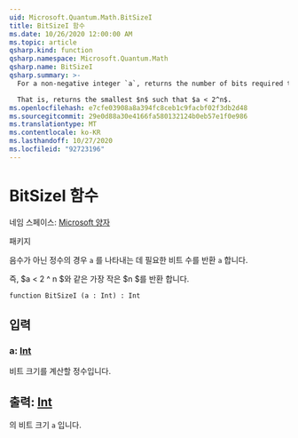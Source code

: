 ```yaml
---
uid: Microsoft.Quantum.Math.BitSizeI
title: BitSizeI 함수
ms.date: 10/26/2020 12:00:00 AM
ms.topic: article
qsharp.kind: function
qsharp.namespace: Microsoft.Quantum.Math
qsharp.name: BitSizeI
qsharp.summary: >-
  For a non-negative integer `a`, returns the number of bits required to represent `a`.

  That is, returns the smallest $n$ such that $a < 2^n$.
ms.openlocfilehash: e7cfe03908a8a394fc8ceb1c9facbf02f3db2d48
ms.sourcegitcommit: 29e0d88a30e4166fa580132124b0eb57e1f0e986
ms.translationtype: MT
ms.contentlocale: ko-KR
ms.lasthandoff: 10/27/2020
ms.locfileid: "92723196"
---
```

# <a name="bitsizei-function"></a>BitSizeI 함수

네임 스페이스: [Microsoft 양자](xref:Microsoft.Quantum.Math)

패키지 [](https://nuget.org/packages/)


음수가 아닌 정수의 경우 `a` 를 나타내는 데 필요한 비트 수를 반환 `a` 합니다.

즉, $a < 2 ^ n $와 같은 가장 작은 $n $를 반환 합니다.

```qsharp
function BitSizeI (a : Int) : Int
```


## <a name="input"></a>입력

### <a name="a--int"></a>a: [Int](xref:microsoft.quantum.lang-ref.int)

비트 크기를 계산할 정수입니다.



## <a name="output--int"></a>출력: [Int](xref:microsoft.quantum.lang-ref.int)

의 비트 크기 `a` 입니다.